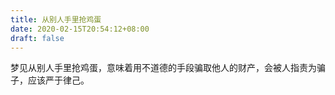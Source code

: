 ```yaml
---
title: 从别人手里抢鸡蛋
date: 2020-02-15T20:54:12+08:00
draft: false
---
```


梦见从别人手里抢鸡蛋，意味着用不道德的手段骗取他人的财产，会被人指责为骗子，应该严于律己。<br>

